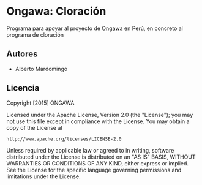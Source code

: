 # Ongawa: Cloración

Programa para apoyar al proyecto de [Ongawa](http://www.ongawa.org) en Perú, en concreto al programa de cloración


## Autores

* Alberto Mardomingo

## Licencia
Copyright [2015] ONGAWA

Licensed under the Apache License, Version 2.0 (the "License");
you may not use this file except in compliance with the License.
You may obtain a copy of the License at

    http://www.apache.org/licenses/LICENSE-2.0

Unless required by applicable law or agreed to in writing, software
distributed under the License is distributed on an "AS IS" BASIS,
WITHOUT WARRANTIES OR CONDITIONS OF ANY KIND, either express or implied.
See the License for the specific language governing permissions and
limitations under the License.
